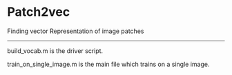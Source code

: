 # Patch2vec
Finding vector Representation of image patches

-----------------------------
build\_vocab.m is the driver script.

train\_on\_single\_image.m is the main file which trains on a single image.
